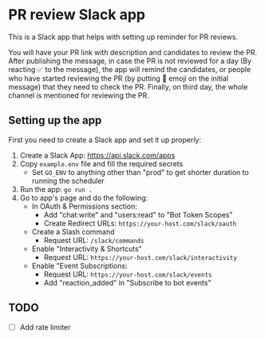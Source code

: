 # PR review Slack app

This is a Slack app that helps with setting up reminder for PR reviews.

You will have your PR link with description and candidates to review the PR.
After publishing the message, in case the PR is not reviewed for a day (By reacting ✅ to the message), the app will remind the candidates, or people who have started reviewing the PR (by putting 👀 emoji on the initial message) that they need to check the PR.
Finally, on third day, the whole channel is mentioned for reviewing the PR.

## Setting up the app

First you need to create a Slack app and set it up properly:

1. Create a Slack App: https://api.slack.com/apps
2. Copy `example.env` file and fill the required secrets
    - Set `GO_ENV` to anything other than "prod" to get shorter duration to running the scheduler
3. Run the app: `go run .`
4. Go to app's page and do the following:
    - In OAuth & Permissions section:
        - Add "chat:write" and "users:read" to "Bot Token Scopes"
        - Create Redirect URLs: `https://your-host.com/slack/oauth`
    - Create a Slash command
        - Request URL: `/slack/commands`
    - Enable "Interactivity & Shortcuts"
        - Request URL: `https://your-host.com/slack/interactivity`
    - Enable "Event Subscriptions:
        - Request URL: `https://your-host.com/slack/events`
        - Add "reaction_added" in "Subscribe to bot events"

## TODO
- [ ] Add rate limiter

